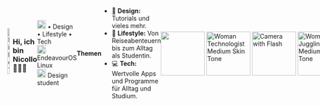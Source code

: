 <div style="display: flex; align-items: center;">
<a href="https://github.com/thisisnicollo/Wallpaper" style="text-decoration: none;"><img align="right" src="https://github.com/thisisnicollo/Wallpaper/blob/main/Assets/Wallpaper_Cover.jpg" alt="Bild 1" style="display:block; margin-bottom: 10px; width: 40%;" title="Hier geht es zu den neusten Wallpapern"> </a>
   
<h3> Hi, ich bin Nicollo 🤸🏽‍♀️</h3>
    <p> <img src="https://raw.githubusercontent.com/Tarikul-Islam-Anik/Animated-Fluent-Emojis/master/Emojis/Activities/Teddy%20Bear.png" alt="Teddy Bear" width="20" height="20" /> • Design • Lifestyle • Tech <br> <img src="https://raw.githubusercontent.com/Tarikul-Islam-Anik/Animated-Fluent-Emojis/master/Emojis/Objects/Laptop.png" alt="Laptop" width="20" height="20" /> EndeavourOS Linux<br> <img src="https://raw.githubusercontent.com/Tarikul-Islam-Anik/Animated-Fluent-Emojis/master/Emojis/Smilies/White%20Heart.png" alt="White Heart" width="20" height="20" /> Design student</p>
<b>Themen</b>
    <ul>
      <li> 🧸 <b>Design:</b> Tutorials und vieles mehr.</li>
      <li> 🤍 <b>Lifestyle:</b> Von Reiseabenteuern bis zum Alltag als Studentin.</li>
      <li> 💻 <b>Tech:</b> Wertvolle Apps und Programme für Alltag und Studium.</li>
    </ul>
    <a href="https://nicollo.carrd.co/" style="text-decoration: none;"><img src="https://raw.githubusercontent.com/Tarikul-Islam-Anik/Animated-Fluent-Emojis/master/Emojis/Activities/Teddy%20Bear.png" width="100" height="100" /></a>&nbsp; &nbsp;  
   <a href="https://www.youtube.com/@thisisnicollo/" style="text-decoration: none;"><img src="https://raw.githubusercontent.com/Tarikul-Islam-Anik/Animated-Fluent-Emojis/master/Emojis/People%20with%20professions/Woman%20Technologist%20Medium%20Skin%20Tone.png" alt="Woman Technologist Medium Skin Tone"  width="100" height="100" /></a>&nbsp; &nbsp; 
        <a href="https://www.instagram.com/thisisnicollo" style="text-decoration: none;"><img src="https://raw.githubusercontent.com/Tarikul-Islam-Anik/Animated-Fluent-Emojis/master/Emojis/Objects/Camera%20with%20Flash.png" alt="Camera with Flash" width="100" height="100" /></a>&nbsp; &nbsp; 
        <a href="https://de.pinterest.com/thisisnicollo/" style="text-decoration: none;"><img src="https://raw.githubusercontent.com/Tarikul-Islam-Anik/Animated-Fluent-Emojis/master/Emojis/People%20with%20activities/Woman%20Juggling%20Medium%20Skin%20Tone.png" alt="Woman Juggling Medium Skin Tone" width="100" height="100" /></a>&nbsp; &nbsp; 
<br/>
&nbsp; &nbsp; &nbsp;Website&nbsp; &nbsp;&nbsp; &nbsp;&nbsp; &nbsp;&nbsp; &nbsp; &nbsp;&nbsp;&nbsp;&nbsp;&nbsp;YouTube&nbsp; &nbsp; &nbsp;&nbsp; &nbsp;&nbsp; &nbsp;&nbsp;&nbsp;&nbsp;&nbsp;Instagram&nbsp; &nbsp; &nbsp;&nbsp; &nbsp;&nbsp; &nbsp;  Pinterest
</div>

